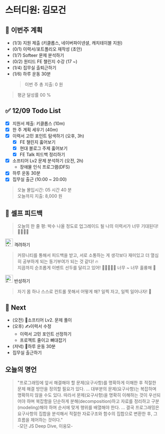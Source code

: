 # 스터디원: 김모건

## 🚀 이번주 계획

- (1/3) 지원 제출 (키클롭스, 네이버파이넨셜, 캐치테이블 지원)
- (0/1) 이력서/포트폴리오 재작성 (초안)
- (1/7) Softeer 문제 분석하기
- (0/2) 원티드 FE 챌린지 수강 (17 ~)
- (1/4) 집무실 출퇴근하기
- (1/6) 하루 운동 30분
  > 이번 주 총 지출: 0 원

> 평균 달성률 00 %

## ✅ 12/09 Todo List

- [x] 지원서 제출: 키클롭스 (10m)
- [x] 한 주 계획 세우기 (40m)
- [x] 이력서 고민 포인트 탐색하기 (오후, 3h)
  - [x] FE 챌린지 훓어보기
  - [x] 현대 블로그 주제 훓어보기
  - [x] FE Talk 피드백 정리하기
- [x] 소프티어 Lv2 문제 분석하기 (오전, 2h)
  - 장애물 인식 프로그램(DFS)
- [x] 하루 운동 30분
- [x] 집무실 출근 (10:00 ~ 20:00)

> 오늘 몰입시간: 05 시간 40 분<br>
> 오늘까지 지출: 8,000 원

## 🎉 셀프 피드백

> 오늘의 한 줄 평: 박수 나올 정도로 업그레이드 될 나의 이력서가 너무 기대된다! 🌸🌹🌺🌼

<img src="https://raw.githubusercontent.com/Tarikul-Islam-Anik/Animated-Fluent-Emojis/master/Emojis/Smilies/Hugging%20Face.png" alt="Hugging Face" width="25" height="25"> 격려하기</img>

> 커뮤니티를 통해서 피드백을 받고, 서로 소통하는 게 생각보다 재미있고 더 열심히 공부하게 되는 동기부여가 되는 것 같다! 🔥<br>
> 지끔까지 순조롭게 이벤트 선두를 달리고 있어! 🏃🏃‍♂️🏃‍♀️ 너무 ~ 너무 훌륭해 🤗

<img src="https://raw.githubusercontent.com/Tarikul-Islam-Anik/Animated-Fluent-Emojis/master/Emojis/Smilies/Face%20with%20Monocle.png" alt="Face with Monocle" width="25" height="25"> 반성하기</img>

> 자기 몸 하나 스스로 컨트롤 못해서 어떻게 해? 일찍 자고, 일찍 일어나자! 🤣<br>

## 🌱 Next

- (오전) 🔢소프티어 Lv2. 문제 풀이
- (오후) ✍이력서 수정 ️
  - 이력서 고민 포인트 선정하기
  - 프로젝트 줄이고 뼈대잡기
- (저녁) 💪하루 운동 30분
- 집무실 출근하기

## 오늘의 명언

> "프로그래밍에 앞서 해결해야 할 문제(요구사항)를 명확하게 이해한 후 적절한 문제 해결 방안을 정의할 필요가 있다. ... 대부분의 문제(요구사항)는 복잡하며 명확하지 않을 수도 있다. 따라서 문제(요구사항)을 명확히 이해하는 것이 우선되어야 하며 복잡함을 단순하게 분해(decomposition)하고 자료를 정리하고 구분(modeling)해야 하며 순서에 맞게 행위를 배열해야 한다. ... 결국 프로그래밍은 요구사항의 집합을 분석해서 적절한 자료구조와 함수의 집합으로 변환한 후, 그 흐름을 제어하는 것이다." <br> -모던 JS Deep Dive, 이웅모-
